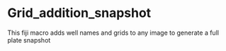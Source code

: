 # Grid_addition_snapshot
This fiji macro adds well names and grids to any image to generate a full plate snapshot
